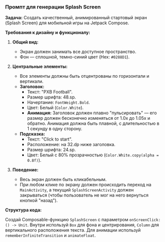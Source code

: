 ### Промпт для генерации Splash Screen

**Задача:** Создать качественный, анимированный стартовый экран (Splash Screen) для мобильной игры на Jetpack Compose.

**Требования к дизайну и функционалу:**

1.  **Общий вид:**
    *   Экран должен занимать все доступное пространство.
    *   Фон — сплошной, темно-синий цвет (Hex: `#0288D1`).

2.  **Центральные элементы:**
    *   Все элементы должны быть отцентрованы по горизонтали и вертикали.
    *   **Заголовок:**
        *   Текст: "PXB Football".
        *   Размер шрифта: 48.sp.
        *   Начертание: `FontWeight.Bold`.
        *   Цвет: Белый (`Color.White`).
        *   **Анимация:** Заголовок должен плавно "пульсировать" — его размер должен бесконечно изменяться от 1.0x до 1.05x и обратно. Анимация должна быть плавной, с длительностью в 1 секунду в одну сторону.
    *   **Подсказка:**
        *   Текст: "Click to start".
        *   Расположение: на 32.dp ниже заголовка.
        *   Размер шрифта: 24.sp.
        *   Цвет: Белый с 80% прозрачностью (`Color.White.copy(alpha = 0.8f)`).

3.  **Поведение:**
    *   Весь экран должен быть кликабельным.
    *   При любом клике по экрану должен происходить переход на `MainActivity`, а текущий `SplashScreenActivity` должен закрываться (чтобы пользователь не мог на него вернуться кнопкой "назад").

**Структура кода:**

Создай Composable-функцию `SplashScreen` с параметром `onScreenClick: () -> Unit`.
Внутри используй `Box` для фона и центрирования, `Column` для вертикального расположения текста. Для анимации используй `rememberInfiniteTransition` и `animateFloat`.
